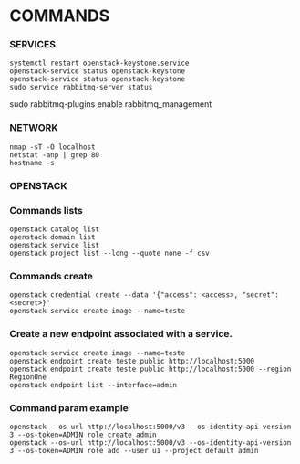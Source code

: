 # COMMANDS

### SERVICES
```
systemctl restart openstack-keystone.service
openstack-service status openstack-keystone
openstack-service status openstack-keystone
sudo service rabbitmq-server status

```

sudo rabbitmq-plugins enable rabbitmq_management


### NETWORK

	nmap -sT -O localhost
	netstat -anp | grep 80
	hostname -s

### OPENSTACK

### Commands lists
	openstack catalog list
	openstack domain list
	openstack service list
	openstack project list --long --quote none -f csv

### Commands create
	openstack credential create --data '{"access": <access>, "secret": <secret>}'
	openstack service create image --name=teste

### Create a new endpoint associated with a service.
	openstack service create image --name=teste
	openstack endpoint create teste public http://localhost:5000
	openstack endpoint create teste public http://localhost:5000 --region RegionOne
	openstack endpoint list --interface=admin

### Command param example
	openstack --os-url http://localhost:5000/v3 --os-identity-api-version 3 --os-token=ADMIN role create admin
	openstack --os-url http://localhost:5000/v3 --os-identity-api-version 3 --os-token=ADMIN role add --user u1 --project default admin

